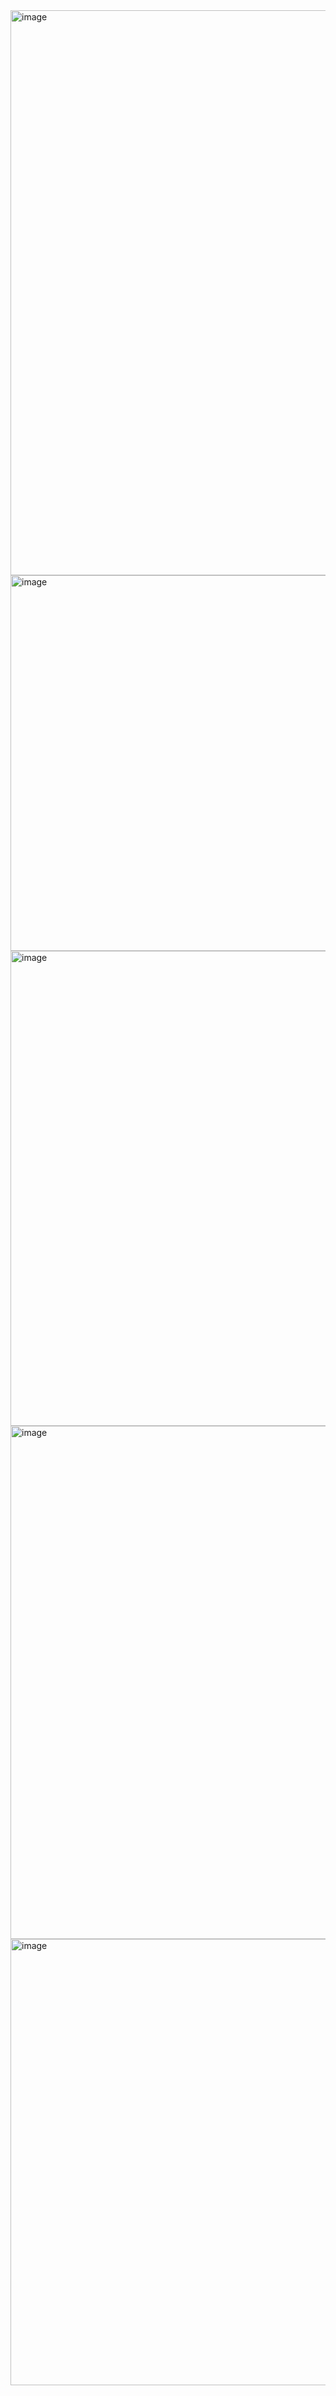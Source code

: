 <img width="1062" height="904" alt="image" src="https://github.com/user-attachments/assets/4324945c-6e5b-4762-8ed5-75a59bf857bd" />
<img width="983" height="601" alt="image" src="https://github.com/user-attachments/assets/41e355a9-2456-4819-a4c8-c573ed3e7219" />
<img width="973" height="760" alt="image" src="https://github.com/user-attachments/assets/ebcde8d1-d722-458f-916c-1fecddebbfb7" />
<img width="955" height="821" alt="image" src="https://github.com/user-attachments/assets/e9de4f2f-81d8-4206-a1fb-d30cd2de1384" />
<img width="953" height="714" alt="image" src="https://github.com/user-attachments/assets/6af8ee63-6201-4f80-b866-a70161686f56" />
